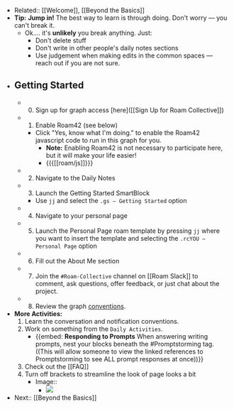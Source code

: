 - Related:: [[Welcome]], [[Beyond the Basics]]
- **Tip:**  __Jump in!__ The best way to learn is through doing. Don't worry — you can't break it.
    - Ok.... it's __unlikely__ you break anything. Just:
        - Don't delete stuff
        - Don't write in other people's daily notes sections
        - Use judgement when making edits in the common spaces — reach out if you are not sure.
- ## Getting Started
    - 0. Sign up for graph access [here]([[Sign Up for Roam Collective]])
    - 1. Enable Roam42 (see below)
        - Click "Yes, know what I'm doing." to enable the Roam42 javascript code to run in this graph for you.
            - **Note:** Enabling Roam42 is not necessary to participate here, but it will make your life easier!
            - {{{[[roam/js]]}}}
    - 2. Navigate to the Daily Notes
    - 3. Launch the Getting Started SmartBlock 
        - Use `jj` and select the `.gs — Getting Started` option
    - 4. Navigate to your personal page
    - 5. Launch the Personal Page roam template by pressing `jj` where you want to insert the template and selecting the `.rcYOU — Personal Page` option
    - 6. Fill out the About Me section
    - 7. Join the `#Roam-Collective` channel on [[Roam Slack]] to comment, ask questions, offer feedback, or just chat about the project.
    - 8. Review the graph [conventions]([[Conventions]]). 
- **More Activities:**
    1. Learn the conversation and notification conventions.
    2. Work on something from the `Daily Activities`.
        - {{embed: **Responding to Prompts**
When answering writing prompts, nest your blocks beneath the #Promptstorming tag. ((This will allow someone to view the linked references to Promptstorming to see ALL prompt responses at once))}}
    3. Check out the [[FAQ]]
    4. Turn off brackets to streamline the look of page looks a bit
        - Image::
            - ![](https://firebasestorage.googleapis.com/v0/b/firescript-577a2.appspot.com/o/imgs%2Fapp%2FRoam-Collective%2FXsnU1mv_dy.png?alt=media&token=63269f48-46bd-4f82-ad37-dfe19277e68d)
- Next:: [[Beyond the Basics]]
